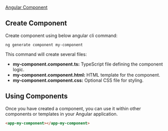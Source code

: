 [Angular Component](/angular/components/components.md)

## Create Component
Create component using below angular cli command:
```shell
ng generate component my-component
```
This command will create several files:

- **my-component.component.ts:** TypeScript file defining the component logic.
- **my-component.component.html:** HTML template for the component.
- **my-component.component.css:** Optional CSS file for styling.

## Using Components
Once you have created a component, you can use it within other components or templates in your Angular application.
```html
<app-my-component></app-my-component>
```
